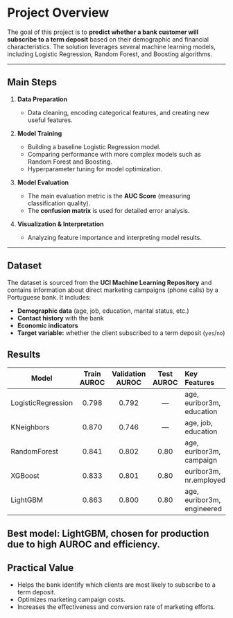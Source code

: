 # Project Overview

The goal of this project is to **predict whether a bank customer will subscribe to a term deposit** based on their demographic and financial characteristics. The solution leverages several machine learning models, including Logistic Regression, Random Forest, and Boosting algorithms.

---

## Main Steps

1. **Data Preparation**
    - Data cleaning, encoding categorical features, and creating new useful features.

2. **Model Training**
    - Building a baseline Logistic Regression model.
    - Comparing performance with more complex models such as Random Forest and Boosting.
    - Hyperparameter tuning for model optimization.

3. **Model Evaluation**
    - The main evaluation metric is the **AUC Score** (measuring classification quality).
    - The **confusion matrix** is used for detailed error analysis.

4. **Visualization & Interpretation**
    - Analyzing feature importance and interpreting model results.

---

## Dataset

The dataset is sourced from the **UCI Machine Learning Repository** and contains information about direct marketing campaigns (phone calls) by a Portuguese bank. It includes:

- **Demographic data** (age, job, education, marital status, etc.)
- **Contact history** with the bank
- **Economic indicators**
- **Target variable:** whether the client subscribed to a term deposit (`yes`/`no`)

## Results
| Model              | Train AUROC | Validation AUROC | Test AUROC | Key Features                   |
|--------------------|:-----------:|:----------------:|:----------:|:-------------------------------|
| LogisticRegression |   0.798     |      0.792       |     —      | age, euribor3m, education      |
| KNeighbors         |   0.870     |      0.746       |     —      | age, job, education            |
| RandomForest       |   0.841     |      0.802       |   0.80     | age, euribor3m, campaign       |
| XGBoost            |   0.833     |      0.801       |   0.80     | euribor3m, nr.employed         |
| LightGBM           |   0.863     |      0.800       |   0.80     | age, euribor3m, engineered     |


Best model: LightGBM, chosen for production due to high AUROC and efficiency.
---

## Practical Value

- Helps the bank identify which clients are most likely to subscribe to a term deposit.
- Optimizes marketing campaign costs.
- Increases the effectiveness and conversion rate of marketing efforts.
